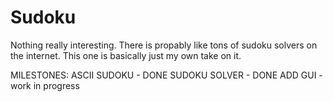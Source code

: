 # Sudoku
Nothing really interesting. There is propably like tons of sudoku solvers on the internet. This one is basically just my own take on it. 

MILESTONES:
ASCII SUDOKU - DONE
SUDOKU SOLVER - DONE
ADD GUI - work in progress
